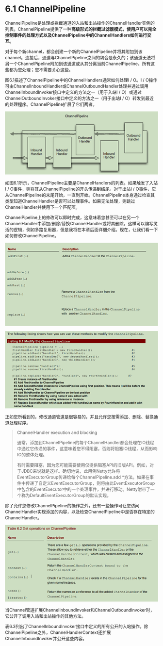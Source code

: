 # 6.1 ChannelPipeline

ChannelPipeline是处理或拦截通道的入站和出站操作的ChannelHandler实例的列表。ChannelPipeline提供了一种**高级形式的拦截过滤器模式**，**使用户可以完全控制事件的处理方式以及ChannelPipeline中的ChannelHandlers如何进行交互。**

对于每个新channel，都会创建一个新的ChannelPipeline并将其附加到该channel。连接后，通道与ChannelPipeline之间的耦合是永久的；该通道无法将另一个ChannelPipeline附加到该通道或从其分离当前ChannelPipeline。所有这些都为您处理；您不需要关心这些。

 图6.1描述了ChannelPipeline中的ChannelHandlers通常如何处理I / O。I / O操作可由ChannelInboundHandler或ChannelOutboundHandler处理并通过调用ChannelInboundInvoker接口中定义的方法之一（用于入站I / O）或通过ChannelOutboundInvoker接口中定义的方法之一（用于出站I / O）转发到最近的处理程序。ChannelPipeline扩展了它们两者。

![Figure 6.1 ChannelPipeline](../.gitbook/assets/image%20%2840%29.png)

如图6.1所示，ChannelPipeline主要是ChannelHandlers的列表。如果触发了入站I / O事件，则将其从ChannelPipeline的开头传递到结尾。对于出站I / O事件，它从ChannelPipeline的末尾开始，一直到开始。ChannelPipeline本身通过检查其类型知道ChannelHandler是否可以处理事件。如果无法处理，则跳过ChannelHandler并使用下一个匹配项。

ChannelPipeline上的修改可以即时完成，这意味着您甚至可以在另一个ChannelHandler中添加/删除/替换ChannelHandler或将其删除。这样可以编写灵活的逻辑，例如多路复用器，但是我将在本章后面详细介绍。现在，让我们看一下如何修改ChannelPipeline。

![Table 6.1 Methods to modify a ChannelPipeline](../.gitbook/assets/image%20%2842%29.png)

![](../.gitbook/assets/image%20%2843%29.png)

正如您所看到的，修改通道管道是很容易的，并且允许您按需添加、删除、替换通道处理程序。

> ChannelHandler execution and blocking
>
> 通常，添加到ChannelPipeline的每个ChannelHandler都会处理在IO线程中通过它传递的事件，这意味着您不得阻塞，否则将阻塞IO线程，从而影响IO的整体处理。
>
> 有时需要阻塞，因为您可能需要使用仅提供阻塞API的旧版API。例如，对于JDBC来说就是这样。确切地说，此用例Netty允许将EventExecutorGroup传递给每个ChannelPipeline.add \*方法。如果在事件中传递了自定义EventExecutorGroup，则将由此EventExecutorGroup中包含的EventExecutor中的一个处理事件，并进行移动。Netty附带了一个称为DefaultEventExecutorGroup的默认实现。

除了允许您修改ChannelPipeline的操作之外，还有一些操作可让您访问ChannelHandler实现添加的内容，以及检查ChannelPipeline中是否存在特定的ChannelHandler。

![](../.gitbook/assets/image%20%2841%29.png)

当Channel管道扩展ChannelInboundInvoker和ChannelOutboundInvoker时，它公开了调用入站和出站操作的其他方法。

表6.3列出了ChannelInboundInvoker接口中定义的所有公开的入站操作。除ChannelPipeline之外，ChannelHandlerContext还扩展ChannelInboundInvoker并公开这些内容。

